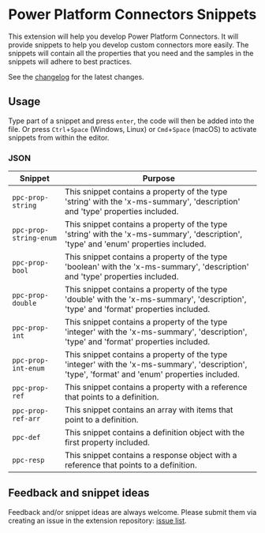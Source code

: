 # Power Platform Connectors Snippets

This extension will help you develop Power Platform Connectors. It will provide snippets to help you develop custom connectors more easily. The snippets will contain all the properties that you need and the samples in the snippets will adhere to best practices.

See the [changelog](./CHANGELOG.md) for the latest changes.

## Usage

Type part of a snippet and press `enter`, the code will then be added into the file. Or press `Ctrl`+`Space` (Windows, Linux) or `Cmd`+`Space` (macOS) to activate snippets from within the editor.

### JSON

| Snippet | Purpose |
|---------|---------|
| `ppc-prop-string` | This snippet contains a property of the type 'string' with the 'x-ms-summary', 'description' and 'type' properties included. |
| `ppc-prop-string-enum` | This snippet contains a property of the type 'string' with the 'x-ms-summary', 'description', 'type' and 'enum' properties included. |
| `ppc-prop-bool` | This snippet contains a property of the type 'boolean' with the 'x-ms-summary', 'description' and 'type' properties included. |
| `ppc-prop-double` | This snippet contains a property of the type 'double' with the 'x-ms-summary', 'description', 'type' and 'format' properties included. |
| `ppc-prop-int` | This snippet contains a property of the type 'integer' with the 'x-ms-summary', 'description', 'type' and 'format' properties included. |
| `ppc-prop-int-enum` | This snippet contains a property of the type 'integer' with the 'x-ms-summary', 'description', 'type', 'format' and 'enum' properties included. |
| `ppc-prop-ref` | This snippet contains a property with a reference that points to a definition. |
| `ppc-prop-ref-arr` | This snippet contains an array with items that point to a definition. |
| `ppc-def` | This snippet contains a definition object with the first property included. |
| `ppc-resp` | This snippet contains a response object with a reference that points to a definition. |


## Feedback and snippet ideas

Feedback and/or snippet ideas are always welcome. Please submit them via creating an issue in the extension repository: [issue list](https://github.com/Laskewitz/vscode-power-platform-connectors/issues).